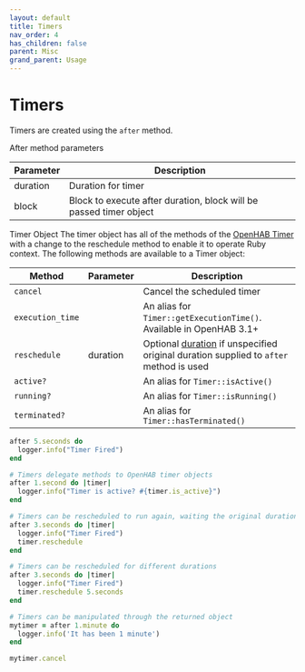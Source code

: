 ```yaml
---
layout: default
title: Timers
nav_order: 4
has_children: false
parent: Misc
grand_parent: Usage
---
```


# Timers
Timers are created using the `after` method. 

After method parameters

| Parameter | Description                                                        |
| --------- | ------------------------------------------------------------------ |
| duration  | Duration for timer                                                 |
| block     | Block to execute after duration, block will be passed timer object |

Timer Object
The timer object has all of the methods of the [OpenHAB Timer](https://www.openhab.org/docs/configuration/actions.html#timers) with a change to the reschedule method to enable it to operate Ruby context. The following methods are available to a Timer object:

| Method           | Parameter | Description                                                                                        |
| ---------------- | --------- | -------------------------------------------------------------------------------------------------- |
| `cancel`         |           | Cancel the scheduled timer                                                                         |
| `execution_time` |           | An alias for `Timer::getExecutionTime()`. Available in OpenHAB 3.1+                                |
| `reschedule`     | duration  | Optional [duration](#Duration) if unspecified original duration supplied to `after` method is used |
| `active?`        |           | An alias for `Timer::isActive()`                                                                   |
| `running?`       |           | An alias for `Timer::isRunning()`                                                                  |
| `terminated?`    |           | An alias for `Timer::hasTerminated()`                                                              |

```ruby
after 5.seconds do
  logger.info("Timer Fired")
end
```

```ruby
# Timers delegate methods to OpenHAB timer objects
after 1.second do |timer|
  logger.info("Timer is active? #{timer.is_active}")
end
```

```ruby
# Timers can be rescheduled to run again, waiting the original duration
after 3.seconds do |timer|
  logger.info("Timer Fired")
  timer.reschedule
end
```

```ruby
# Timers can be rescheduled for different durations
after 3.seconds do |timer|
  logger.info("Timer Fired")
  timer.reschedule 5.seconds
end
```

```ruby
# Timers can be manipulated through the returned object
mytimer = after 1.minute do
  logger.info('It has been 1 minute')
end

mytimer.cancel
```

